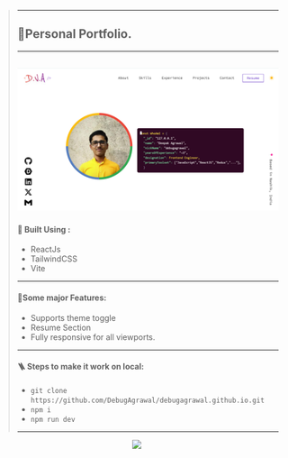 > ---
> ## 🤖Personal Portfolio. 
> ---
> ![alt text](image.png)
> ---
> #### 🧪 Built Using :
> - ReactJs
> - TailwindCSS
> - Vite
> ---
> #### 🤺Some major Features:
>- Supports theme toggle
> - Resume Section
> - Fully responsive for all viewports.
> ---
> #### 🪜 Steps to make it work on local:
> - `git clone https://github.com/DebugAgrawal/debugagrawal.github.io.git`
> - `npm i`
> - `npm run dev`
> ---
<p align="center">
<img src="https://api.visitorbadge.io/api/visitors?path=https%3A%2F%2Fgithub.com%2FDebugAgrawal%2debugagrawal.github.io&label=Hello+Visitor&labelColor=%23dce775&countColor=%23000000&style=flat" />
</p>
